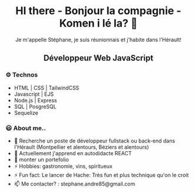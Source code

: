 <h1 align="center"> HI there - Bonjour la compagnie - Komen i lé la? 👋 </h1>
  <p align="center"> Je m'appelle Stéphane, je suis réunionnais et j'habite dans l'Hérault! </p>
    <h2 align="center" strong>Développeur Web JavaScript</strong> </h2>  
      <h3>⚙️ Technos </h3> 
        <ul>
          <li>HTML | CSS | TailwindCSS</li>
          <li>Javascript | EJS </li>
          <li>Node.js | Express</li>
          <li>SQL | PosgreSQL</li>
          <li>Sequelize</li>
        </ul>
    <h3>😃 About me..</h3> 
      <ul>
        <li> 🔭 Recherche un poste de développeur fullstack ou back-end dans l'Hérault (Montpellier et alentours, Béziers et alentours)</li>
        <li>🚧 Actuellement j'apprend en autodidacte REACT</li>
         <li>🚧 monter un portefolio</li>
         <li>⚡ Hobbies: gastronomie, vins, spiritueux</li>
         <li>⚡ Fun fact: Le lancer de Hache: Très fun et plus technique qu'on le croit</li>
        <li>📫 Me contacter? : stephane.andre85@gmail.com</li>
        </ul>
<!--
**Stephane-ANDRE/Stephane-ANDRE** is a ✨ _special_ ✨ repository because its `README.md` (this file) appears on your GitHub profile.


-->
